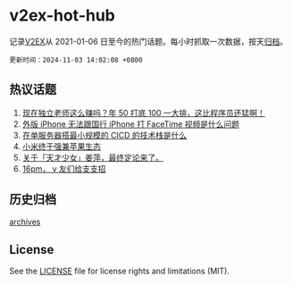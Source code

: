 # v2ex-hot-hub

 记录[V2EX](https://www.v2ex.com/)从 2021-01-06 日至今的热门话题。每小时抓取一次数据，按天[归档](archives)。

`更新时间：2024-11-03 14:02:08 +0800`

## 热议话题

1. [现在独立老师这么赚吗？年 50 打底 100 一大排，这比程序员还猛啊！](https://www.v2ex.com/t/1086054)
1. [外版 iPhone 无法跟国行 iPhone 打 FaceTime 视频是什么问题](https://www.v2ex.com/t/1086046)
1. [在单服务器搭最小规模的 CICD 的技术栈是什么](https://www.v2ex.com/t/1086033)
1. [小米终于强兼苹果生态](https://www.v2ex.com/t/1086076)
1. [关于「天才少女」姜萍，最终定论来了。](https://www.v2ex.com/t/1086138)
1. [16pm， v 友们给支支招](https://www.v2ex.com/t/1086122)

## 历史归档

[archives](archives)

## License

See the [LICENSE](LICENSE) file for license rights and limitations (MIT).
